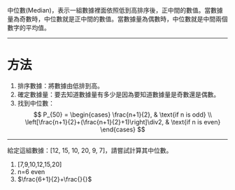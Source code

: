 中位數(Median)，表示一組數據裡面依照低到高排序後，正中間的數值。當數據量為奇數時，中位數就是正中間的數值。當數據量為偶數時，中位數就是中間兩個數字的平均值。
- - -
# 方法
1. 排序數據：將數據由低排到高。
2. 確定數據量：要去知道數據量有多少是因為要知道數據量是奇數還是偶數。
3. 找到中位數：
$$
P_{50} =
\begin{cases}
    \frac{n+1}{2}, & \text{if n is odd} \\
    \left[\frac{n+1}{2}+(\frac{n+1}{2}+1)\right]\div2, & \text{if n is even}
\end{cases}
$$
- - -
給定這組數據：\[12, 15, 10, 20, 9, 7\]，請嘗試計算其中位數。
1. [7,9,10,12,15,20]
2. n=6 even
3. $\frac{6+1}{2}+\frac{}{}$